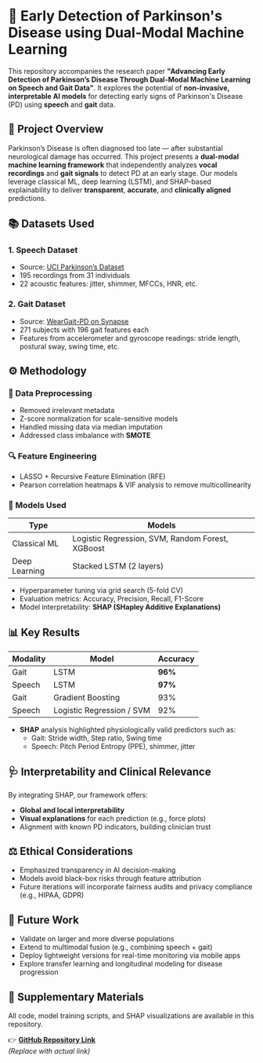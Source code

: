 # 🧠 Early Detection of Parkinson's Disease using Dual-Modal Machine Learning

This repository accompanies the research paper **"Advancing Early Detection of Parkinson’s Disease Through Dual-Modal Machine Learning on Speech and Gait Data"**. It explores the potential of **non-invasive, interpretable AI models** for detecting early signs of Parkinson's Disease (PD) using **speech** and **gait** data.

## 🧩 Project Overview

Parkinson’s Disease is often diagnosed too late — after substantial neurological damage has occurred. This project presents a **dual-modal machine learning framework** that independently analyzes **vocal recordings** and **gait signals** to detect PD at an early stage. Our models leverage classical ML, deep learning (LSTM), and SHAP-based explainability to deliver **transparent**, **accurate**, and **clinically aligned** predictions.

## 📚 Datasets Used

### 1. **Speech Dataset**  
- Source: [UCI Parkinson’s Dataset](https://archive.ics.uci.edu/dataset/174/parkinsons)  
- 195 recordings from 31 individuals  
- 22 acoustic features: jitter, shimmer, MFCCs, HNR, etc.

### 2. **Gait Dataset**  
- Source: [WearGait-PD on Synapse](https://www.synapse.org/Synapse:syn52540892/wiki/)  
- 271 subjects with 196 gait features each  
- Features from accelerometer and gyroscope readings: stride length, postural sway, swing time, etc.

## ⚙️ Methodology

### 🧼 Data Preprocessing
- Removed irrelevant metadata
- Z-score normalization for scale-sensitive models
- Handled missing data via median imputation
- Addressed class imbalance with **SMOTE**

### 🔍 Feature Engineering
- LASSO + Recursive Feature Elimination (RFE)
- Pearson correlation heatmaps & VIF analysis to remove multicollinearity

### 🤖 Models Used
| Type              | Models                                        |
|-------------------|-----------------------------------------------|
| Classical ML       | Logistic Regression, SVM, Random Forest, XGBoost |
| Deep Learning      | Stacked LSTM (2 layers)                        |

- Hyperparameter tuning via grid search (5-fold CV)
- Evaluation metrics: Accuracy, Precision, Recall, F1-Score
- Model interpretability: **SHAP (SHapley Additive Explanations)**

## 📊 Key Results

| Modality | Model         | Accuracy |
|----------|---------------|----------|
| Gait     | LSTM          | **96%**  |
| Speech   | LSTM          | **97%**  |
| Gait     | Gradient Boosting | 93% |
| Speech   | Logistic Regression / SVM | 92% |

- **SHAP** analysis highlighted physiologically valid predictors such as:
  - Gait: Stride width, Step ratio, Swing time
  - Speech: Pitch Period Entropy (PPE), shimmer, jitter

## 🩺 Interpretability and Clinical Relevance

By integrating SHAP, our framework offers:
- **Global and local interpretability**
- **Visual explanations** for each prediction (e.g., force plots)
- Alignment with known PD indicators, building clinician trust

## ⚖️ Ethical Considerations

- Emphasized transparency in AI decision-making
- Models avoid black-box risks through feature attribution
- Future iterations will incorporate fairness audits and privacy compliance (e.g., HIPAA, GDPR)

## 🔭 Future Work

- Validate on larger and more diverse populations
- Extend to multimodal fusion (e.g., combining speech + gait)
- Deploy lightweight versions for real-time monitoring via mobile apps
- Explore transfer learning and longitudinal modeling for disease progression

## 📎 Supplementary Materials

All code, model training scripts, and SHAP visualizations are available in this repository.


👉 **[GitHub Repository Link](https://github.com/anon-researcher-icmla/Early-Detection-of-Parkinsons-Disease
)**  
_(Replace with actual link)_





